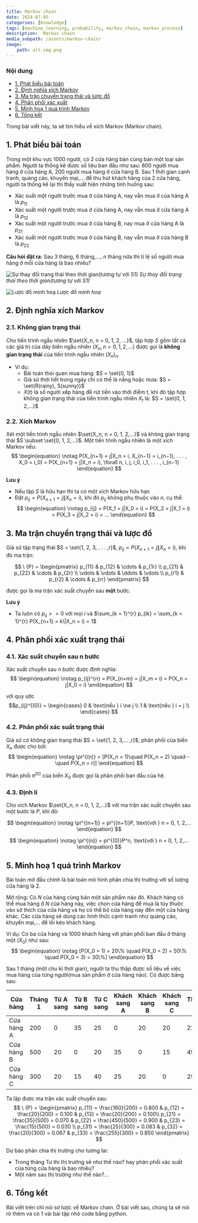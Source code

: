 ```yaml
---
title: Markov chain 
date: 2024-07-05
categories: [Knowledge]
tags: [machine_learning, probability, markov_chain, markov_process]
description:  Markov chain 
media_subpath: /assets/markov-chain/
image:
    path: alt-img.png
---
```


### Nội dung
- [1. Phát biểu bài toán](#-bai-toan)
- [2. Định nghĩa xích Markov](#-dinh-nghia)
- [3. Ma trận chuyển trạng thái và lược đồ](#-ma-tran-chuyen-trang-thai-va-luoc-do)
- [4. Phân phối xác xuất](#-phan-phoi-xac-xuat)
- [5. Minh hoạ 1 quá trình Markov](#-minh-hoa)
- [6. Tổng kết](#-tong-ket)

Trong bài viết này, ta sẽ tìm hiểu về xích Markov (Markov chain).

<a name="-bai-toan"></a>

## 1. Phát biểu bài toán
Trong một khu vực 1000 người, có 2 cửa hàng bán cùng bán một loại sản phẩm. Người ta thống kê được số liệu ban đầu như sau: 800 người mua hàng ở cửa hàng A, 200 người mua hàng ở cửa hàng B. Sau 1 thời gian cạnh tranh, quảng cáo, khuyến mại,... để thu hút khách hàng của 2 cửa hàng, người ta thống kê lại thì thấy xuất hiện những tình huống sau:
- Xác suất một người trước mua ở cửa hàng A, nay vẫn mua ở của hàng A là $p_{11}$
- Xác suất một người trước mua ở cửa hàng A, nay vẫn mua ở cửa hàng A là $p_{12}$
- Xác suất một người trước mua ở cửa hàng B, nay mua ở cửa hàng A là $p_{21}$
- Xác suất một người trước mua ở cửa hàng B, nay vẫn mua ở cửa hàng B là $p_{22}$


**Câu hỏi đặt ra**: Sau 3 tháng, 6 tháng,..., $n$ tháng nữa thì tỉ lệ số người mua hàng ở mỗi cửa hàng là bao nhiêu?

![Sự thay đổi trạng thái theo thời gian(tương tự với S1)](phat-bieu.png)
_Sự thay đổi trạng thái theo thời gian(tương tự với S1)_

![Lược đồ minh hoạ](minh-hoa.png)
_Lược đồ minh hoạ_

<a name="-dinh-nghia"></a>

## 2. Định nghĩa xích Markov
### 2.1. Không gian trạng thái


Cho tiến trình ngẫu nhiên $\set{X_n, n = 0, 1, 2, ...}$, tập hợp $S$ gồm tất cả các giá trị của dãy biến ngẫu nhiên $(X_n, n = 0, 1, 2,...)$ được gọi là **không gian trạng thái** của tiến trình ngẫu nhiên $(X_n)_n$.

- Ví dụ:
    - Bài toán thói quen mua hàng: $S = \set{0, 1}$
    - Giả sử thời tiết trong ngày chỉ có thể là nắng hoặc mưa: $S = \set{R(rainy), S(sunny)}$
    - $X(t)$ là số người xếp hàng để rút tiền vào thời điểm t, khi đó tập hợp không gian trạng thái của tiến trình ngẫu nhiên ${X_t}$ là: $S = \set{0, 1, 2,...}$

### 2.2. Xích Markov
Xét một tiến trình ngẫu nhiên $\set{X_n, n = 0, 1, 2,...}$ và không gian trạng thái $S \subset \set{0, 1, 2,...}$. Một tiến trình ngẫu nhiên là một xích Markov nếu:
$$
\begin{equation} \notag
P(X_{n+1} = j|X_n = i, X_{n−1} = i_{n−1}, . . . , X_0 = i_0) = P(X_{n+1} = j|X_n = i), \forall n, i, j, i_0, i_1, . . . , i_{n−1}
\end{equation}
$$

**Lưu ý**
- Nếu tập $S$ là hữu hạn thì ta có một xích Markov hữu hạn
- Đặt $p_{ij} = P(X_{n+1} = j \| X_n = i)$, khi đó $p_{ij}$ không phụ thuộc vào $n$, cụ thể:
$$
\begin{equation} \notag
p_{ij} = P(X_1 = j|X_0 = i) = P(X_2 = j|X_1 = i) = P(X_3 = j|X_2 = i) = ...
\end{equation}
$$

<a name="-ma-tran-chuyen-trang-thai-va-luoc-do"></a>

## 3. Ma trận chuyển trạng thái và lược đồ
Giả sử tập trạng thái $S = \set{1, 2, 3, . . . ,r}$, $p_{ij} = P(X_{n+1} = j \| X_n = i)$, khi đó ma trận:

$$
\ {P} = \begin{pmatrix}
p_{11} & p_{12} & \cdots & p_{1r} \\
p_{21} & p_{22} & \cdots & p_{2r} \\
\vdots & \vdots & \ddots & \vdots \\
p_{r1} & p_{r2} & \cdots & p_{rr}
\end{pmatrix}
$$

được gọi là ma trận xác suất chuyển sau **một** bước.

**Lưu ý** 
- Ta luôn có $p_{ij} >= 0$ với mọi $i$ và $\sum_{k = 1}^{r} p_{ik} = \sum_{k = 1}^{r} P(X_{n+1} = k\|X_n = i) = 1$ 

<a name="-phan-phoi-xac-xuat"></a>

## 4. Phân phối xác xuất trạng thái
### 4.1. Xác suất chuyển sau n bước
Xác suất chuyển sau n bước được định nghĩa:
$$
\begin{equation} \notag
p_{ij}^{n} = P(X_{n+m} = j|X_m = i) = P(X_n = j|X_0 = i)
\end{equation}
$$

với quy ước 
$$p_{ij}^{(0)} = 
\begin{cases} 
0 & \text{nếu } i \ne j \\ 
1 & \text{nếu } i = j  \\
\end{cases}
$$
### 4.2. Phân phối xác suất trạng thái
Giả sử có không gian trạng thái $S = \set{1, 2, 3,... ,r}$, phân phối của biến $X_n$ được cho bởi:
$$
\begin{equation} \notag
\pi^{(n)} =  [P(X_n = 1)\quad P(X_n = 2) \quad··· \quad P(X_n = r)]
\end{equation} 
$$

Phân phối $\pi^{(0)}$ của biến $X_0$ được gọi là phân phối ban đầu của hệ.
### 4.3. Định lí
Cho xích Markov $\set{X_n, n = 0, 1, 2,...}$ với ma trận xác xuất chuyển sau một bước là $P$, khi đó:

$$
\begin{equation}  \notag
\pi^{(n+1)} = pi^{(n+1)}P,  \text{với } n = 0, 1, 2,...
\end{equation} 
$$

$$
\begin{equation} \notag
\pi^{(n)} =  pi^{(0)}P^n,  \text{với } n = 0, 1, 2,...
\end{equation} 
$$


<a name="-minh-hoa"></a>

## 5. Minh hoạ 1 quá trình Markov
Bài toán mở đầu chính là bài toán mô hình phân chia thị trường với số lượng cửa hàng là 2. 

Mở rộng: Có $N$ của hàng cùng bán một sản phẩm nào đó. Khách hàng có thể mua hàng ở $N$ của hàng này, việc chọn cửa hàng để mua là tùy thuộc vào sở thích của cửa hàng và họ có thể bỏ cửa hàng này đến một cửa hàng khác. Các cửa hàng sẽ dùng các hình thức cạnh tranh như quảng cáo, khuyến mại,... để lôi kéo khách hàng.

Ví dụ: Có ba cửa hàng và 1000 khách hàng với phân phối ban đầu ở tháng một ($X_0$) như sau:
$$
\begin{equation} \notag
[P(X_0 = 1) = 20\% \quad P(X_0 = 2) = 50\% \quad P(X_0 = 3) = 30\%]
\end{equation} 
$$

Sau 1 tháng (một chu kì thời gian), người ta thu thập được số liệu về việc mua hàng của từng người(mua sản phẩm ở cửa hàng nào). Có được bảng sau:

| Cửa hàng  |Tháng 1 | Từ A sang | Từ B sang | Từ C sang | Khách sang A | Khách sang B | Khách sang C | Tháng 2 |
|-----------|----------------|----------|----------|----------|-----------|-----------|-----------|---------------|
| Cửa hàng A| 200            | 0        | 35       | 25      | 0         | 20        | 20        | 220            |
| Cửa hàng B| 500            | 20       | 0       | 20       | 35         | 0        | 15        | 490           |
| Cửa hàng C| 300            | 20       | 15       | 40       | 25        | 20        | 0        | 290           |

Ta lập được ma trận xác suất chuyển sau:
$$
\ {P} = \begin{pmatrix}
p_{11} = \frac{160}{200} = 0.800 & p_{12} = \frac{20}{200} = 0.100 & p_{13} = \frac{20}{200} = 0.100\\
p_{21} = \frac{35}{500} = 0.070 & p_{22} = \frac{450}{500} = 0.900 & p_{23} = \frac{15}{500} = 0.030 \\
p_{31} = \frac{25}{300} = 0.083 & p_{32} = \frac{20}{300} = 0.067 & p_{33} = \frac{255}{300} = 0.850 
\end{pmatrix}
$$

Dự báo phân chia thị trường cho tương lai:
- Trong tháng Tư thì thị trường sẽ như thế nào? hay phân phối xác suất của từng cửa hàng là bao nhiêu?
- Một năm sau thị trường như thế nào?...

<a name="-tong-ket"></a>

## 6. Tổng kết
Bài viết trên chỉ nói sơ lược về Markov chain. Ở bài viết sau, chúng ta sẽ nói rõ thêm và có 1 vài bài tập nhỏ code bằng python.
